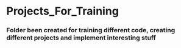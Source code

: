 # Projects_For_Training

### Folder been created for training different code, creating different projects and implement interesting stuff ###
